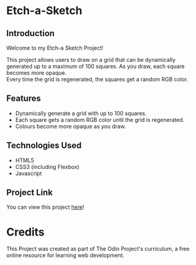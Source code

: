 # Etch-a-Sketch

## Introduction
Welcome to my Etch-a Sketch Project!  

This project allows users to draw on a grid that can be dynamically generated up to a maximum of 100 squares. As you draw, each square becomes more opaque.  
Every time the grid is regenerated, the squares get a random RGB color.

## Features
* Dynamically generate a grid with up to 100 squares.
* Each square gets a random RGB color until the grid is regenerated.
* Colours become more opaque as you draw.

## Technologies Used
* HTML5
* CSS3 (including Flexbox)
* Javascript

## Project Link
You can view this project [here](https://alexs1302.github.io/etch-a-sketch/)!

# Credits
This Project was created as part of The Odin Project's curriculum, a free online resource for learning web development.